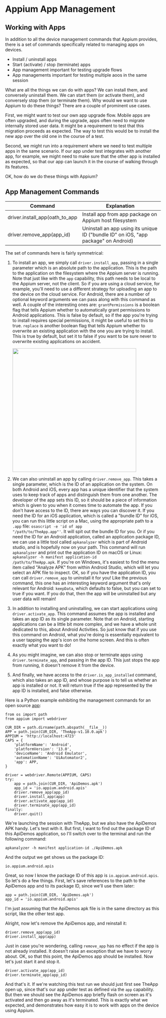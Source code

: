 # Appium App Management

## Working with Apps

In addition to all the device management commands that Appium provides, there is a set of commands specifically related to managing apps on devices.

- Install / uninstall apps
- Start (activate) / stop (terminate) apps
- App management important for testing upgrade flows
- App managements important for testing multiple aoos in the same session

What are all the things we can do with apps? We can install them, and conversely uninstall them. We can start them (or activate them), and conversely stop them (or terminate them). Why would we want to use Appium to do these things? There are a couple of prominent use cases.

First, we might want to test our own app upgrade flow. Mobile apps are often upgraded, and during the upgrade, apps often need to migrate internally stored user data. It might be a requirement to test that this migration proceeds as expected. The way to test this would be to install the new app over the old one in the course of a test.

Second, we might run into a requirement where we need to test multiple apps in the same scenario. If our app under test integrates with another app, for example, we might need to make sure that the other app is installed as expected, so that our app can launch it in the course of walking through its features.

OK, how do we do these things with Appium?

## App Management Commands

| Command | Explanation |
| ---- | ---- |
| driver.install_app(oath_to_app | Install app from app package on Appium host filesystem |
| driver.remove_app(app_id) | Uninstall an app using its unique ID ("bundle ID" on iOS, "app package" on Android) |


The set of commands here is fairly symmetrical:

1. To install an app, we simply call <code>driver.install_app</code>, passing in a single parameter which is an absolute path to the application. This is the path to the application on the filesystem where the Appium server is running. Note that just like with the <code>app</code> capability, this path needs to be local to the Appium server, not the client. So if you are using a cloud service, for example, you'll need to use a different strategy for uploading an app to the device on the cloud service. For Android, there are a number of optional keyword arguments we can pass along with this command as well. A couple of the interesting ones are: <code>grantPermissions</code> is a boolean flag that tells Appium whether to automatically grant permissions to Android applications. This is false by default, so if the app you're trying to install requires special permissions, it might be useful to set this to true. <code>replace</code> is another boolean flag that tells Appium whether to overwrite an existing application with the one you are trying to install. This is true by default, but set it to false if you want to be sure never to overwrite existing applications on accident.
    
    <img width="400" src="https://user-images.githubusercontent.com/70295997/223673671-419696a1-3c5c-49cd-ae6b-30b12586c26c.png">
    
3. We can also uninstall an app by calling <code>driver.remove_app</code>. This takes a single parameter, which is the ID of an application on the system. On both Android and iOS, every app has a unique identifier that the system uses to keep track of apps and distinguish them from one another. The developer of the app sets this ID, so it should be a piece of information which is given to you when it comes time to automate the app. If you don't have access to the ID, there are ways you can discover it. If you need the ID for an iOS application, which is called a "bundle ID" for iOS, you can run this little script on a Mac, using the appropriate path to a <code>.app</code> file: <code>osascript -e 'id of app "/path/to/TheApp.app"'</code>. It will spit out the bundle ID for you. Or if you need the ID for an Android application, called an application package ID, we can use a little tool called <code>apkanalyzer</code> which is part of Android studio, and is hopefully now on your path. This command will run <code>apkanalyzer</code> and print out the application ID on macOS or Linux: <code>apkanalyzer -h manifest application-id /path/to/TheApp.apk</code>. If you're on Windows, it's easiest to find the menu item called "Analyze APK" from within Android Studio, which will let you select an APK file to inspect. OK, so if you have the application ID, you can call <code>driver.remove_app</code> to uninstall it for you! Like the previous command, this one has an interesting keyword argument that's only relevant for Android: <code>keepData</code>, which defaults to false, but you can set to true if you want. If you do that, then the app will be uninstalled but any user data will remain!
4. In addition to installing and uninstalling, we can start applications using <code>driver.activate_app</code>. This command assumes the app is installed and takes an app ID as its single parameter. Note that on Android, starting applications can be a little bit more complex, and we have a whole unit dedicated to this, about Android Activities. So just know that if you use this command on Android, what you're doing is essentially equivalent to a user tapping the app's icon on the home screen. And this is often exactly what you want to do!
5. As you might imagine, we can also stop or terminate apps using <code>driver.terminate_app</code>, and passing in the app ID. This just stops the app from running, it doesn't remove it from the device.
6. And finally, we have access to the <code>driver.is_app_installed</code> command, which also takes an app ID, and whose purpose is to tell us whether an app is installed or not. It will return true if the app represented by the app ID is installed, and false otherwise.

Here is a Python example exhibiting the management commands for an open source [app](https://github.com/cloudgrey-io/the-app/releases):

    from os import path
    from appium import webdriver

    CUR_DIR = path.dirname(path.abspath(__file__))
    APP = path.join(CUR_DIR, 'TheApp-v1.10.0.apk')
    APPIUM = 'http://localhost:4723'
    CAPS = {
        'platformName': 'Android',
        'platformVersion': '13.0',
        'deviceName': 'Android Emulator',
        'automationName': 'UiAutomator2',
        'app': APP,
    }

    driver = webdriver.Remote(APPIUM, CAPS)
    try:
        app = path.join(CUR_DIR, 'ApiDemos.apk')
        app_id = 'io.appium.android.apis'
        driver.remove_app(app_id)
        driver.install_app(app)
        driver.activate_app(app_id)
        driver.terminate_app(app_id)
    finally:
        driver.quit()


We're launching the session with TheApp, but we also have the ApiDemos APK handy. Let's test with it. But first, I want to find out the package ID of this ApiDemos application, so I'll switch over to the terminal and run the following command:

    apkanalyzer -h manifest application-id ./ApiDemos.apk

And the output we get shows us the package ID:

    io.appium.android.apis

Great, so now I know the package ID of this app is <code>io.appium.android.apis</code>. So let's do a few things. First, let's save references to the path to the ApiDemos app and to its package ID, since we'll use them later:

    app = path.join(CUR_DIR, 'ApiDemos.apk')
    app_id = 'io.appium.android.apis'

I'm just assuming that the ApiDemos apk file is in the same directory as this script, like the other test app.

Alright, now let's remove the ApiDemos app, and reinstall it:

    driver.remove_app(app_id)
    driver.install_app(app)

Just in case you're wondering, calling <code>remove_app</code> has no effect if the app is not already installed. It doesn't raise an exception that we have to worry about. OK, so that this point, the ApiDemos app should be installed. Now let's just start it and stop it.

    driver.activate_app(app_id)
    driver.terminate_app(app_id)

And that's it. If we're watching this test run we should just first see TheApp open up, since that's our app under test as defined via the <code>app</code> capability. But then we should see the ApiDemos app briefly flash on screen as it's activated and then go away as it's terminated. This is exactly what we expected, and demonstrates how easy it is to work with apps on the device using Appium.






















